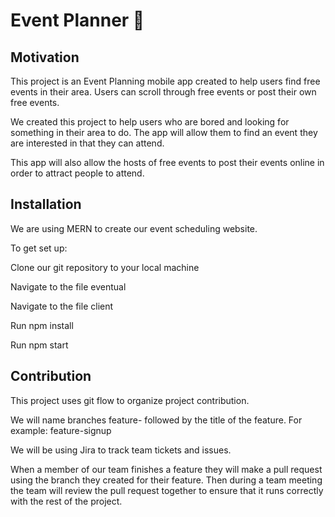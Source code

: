 # Event Planner :tada:

## Motivation

This project is an Event Planning mobile app created to help users find free events in their area. Users can scroll through free events or post their own free events.

We created this project to help users who are bored and looking for something in their area to do. The app will allow them to find an event they are interested in that they can attend.

This app will also allow the hosts of free events to post their events online in order to attract people to attend.

## Installation

We are using MERN to create our event scheduling website.

To get set up:

Clone our git repository to your local machine

Navigate to the file eventual

Navigate to the file client

Run npm install

Run npm start

## Contribution

This project uses git flow to organize project contribution.

We will name branches feature- followed by the title of the feature. For example: feature-signup

We will be using Jira to track team tickets and issues.

When a member of our team finishes a feature they will make a pull request using the branch they created for their feature. Then during a team meeting the team will review the pull request together to ensure that it runs correctly with the rest of the project.



